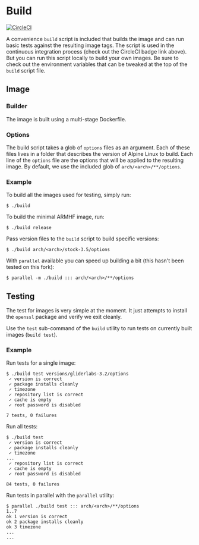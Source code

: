 # Build

[![CircleCI](https://circleci.com/gh/troyfontaine/alpinelinux.svg?style=svg)](https://circleci.com/gh/troyfontaine/alpinelinux)

A convenience `build` script is included that builds the image and can run basic tests against the resulting image tags. The script is used in the continuous integration process (check out the CircleCI badge link above). But you can run this script locally to build your own images. Be sure to check out the environment variables that can be tweaked at the top of the `build` script file.

## Image

### Builder

The image is built using a multi-stage Dockerfile.

### Options

The build script takes a glob of `options` files as an argument. Each of these files lives in a folder that describes the version of Alpine Linux to build. Each line of the `options` file are the options that will be applied to the resulting image. By default, we use the included glob of `arch/<arch>/**/options`.

### Example

To build all the images used for testing, simply run:

```console
$ ./build
```

To build the minimal ARMHF image, run:

```console
$ ./build release
```

Pass version files to the `build` script to build specific versions:

```console
$ ./build arch/<arch>/stock-3.5/options
```

With `parallel` available you can speed up building a bit (this hasn't been tested on this fork):

```console
$ parallel -m ./build ::: arch/<arch>/**/options
```

## Testing

The test for images is very simple at the moment. It just attempts to install the `openssl` package and verify we exit cleanly.

Use the `test` sub-command of the `build` utility to run tests on currently built images (`build test`).

### Example

Run tests for a single image:

```console
$ ./build test versions/gliderlabs-3.2/options
 ✓ version is correct
 ✓ package installs cleanly
 ✓ timezone
 ✓ repository list is correct
 ✓ cache is empty
 ✓ root password is disabled

7 tests, 0 failures
```

Run all tests:

```console
$ ./build test
 ✓ version is correct
 ✓ package installs cleanly
 ✓ timezone
...
 ✓ repository list is correct
 ✓ cache is empty
 ✓ root password is disabled

84 tests, 0 failures
```

Run tests in parallel with the `parallel` utility:

```console
$ parallel ./build test ::: arch/<arch>/**/options
1..7
ok 1 version is correct
ok 2 package installs cleanly
ok 3 timezone
...
...
```
